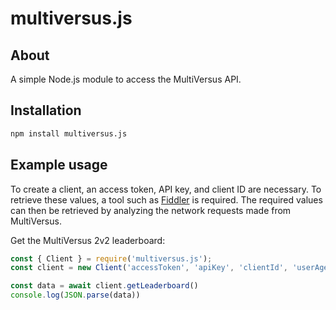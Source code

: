 # multiversus.js

## About
A simple Node.js module to access the MultiVersus API.

## Installation
```sh
npm install multiversus.js
```

## Example usage
To create a client, an access token, API key, and client ID are necessary. To retrieve these values, a tool such as [Fiddler](https://www.telerik.com/fiddler) is required. The required values can then be retrieved by analyzing the network requests made from MultiVersus.

Get the MultiVersus 2v2 leaderboard:
```js
const { Client } = require('multiversus.js');
const client = new Client('accessToken', 'apiKey', 'clientId', 'userAgent')

const data = await client.getLeaderboard()
console.log(JSON.parse(data))
```